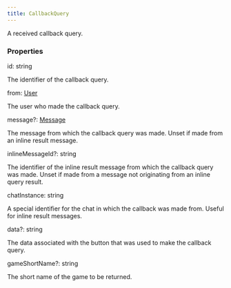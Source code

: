 ```yaml
---
title: CallbackQuery
---
```


A received callback query.

### Properties

<div class="flex flex-col gap-3"><div><div class="flex gap-2"><div class="font-mono"><span class="font-bold">id</span><span class="opacity-50">:</span> <span>string</span></div></div><div class="pl-3"><div class="no-margin">

The identifier of the callback query.

</div></div></div><div><div class="flex gap-2"><div class="font-mono"><span class="font-bold">from</span><span class="opacity-50">:</span> <a href="/gh/types/user"  >User</a></div></div><div class="pl-3"><div class="no-margin">

The user who made the callback query.

</div></div></div><div><div class="flex gap-2"><div class="font-mono"><span class="font-bold">message</span><span class="opacity-50"><span title="Optional" class="cursor-help">?</span>:</span> <a href="/gh/types/message"  >Message</a></div></div><div class="pl-3"><div class="no-margin">

The message from which the callback query was made. Unset if made from an inline result message.

</div></div></div><div><div class="flex gap-2"><div class="font-mono"><span class="font-bold">inlineMessageId</span><span class="opacity-50"><span title="Optional" class="cursor-help">?</span>:</span> <span>string</span></div></div><div class="pl-3"><div class="no-margin">

The identifier of the inline result message from which the callback query was made. Unset if made from a message not originating from an inline query result.

</div></div></div><div><div class="flex gap-2"><div class="font-mono"><span class="font-bold">chatInstance</span><span class="opacity-50">:</span> <span>string</span></div></div><div class="pl-3"><div class="no-margin">

A special identifier for the chat in which the callback was made from. Useful for inline result messages.

</div></div></div><div><div class="flex gap-2"><div class="font-mono"><span class="font-bold">data</span><span class="opacity-50"><span title="Optional" class="cursor-help">?</span>:</span> <span>string</span></div></div><div class="pl-3"><div class="no-margin">

The data associated with the button that was used to make the callback query.

</div></div></div><div><div class="flex gap-2"><div class="font-mono"><span class="font-bold">gameShortName</span><span class="opacity-50"><span title="Optional" class="cursor-help">?</span>:</span> <span>string</span></div></div><div class="pl-3"><div class="no-margin">

The short name of the game to be returned.

</div></div></div></div>

